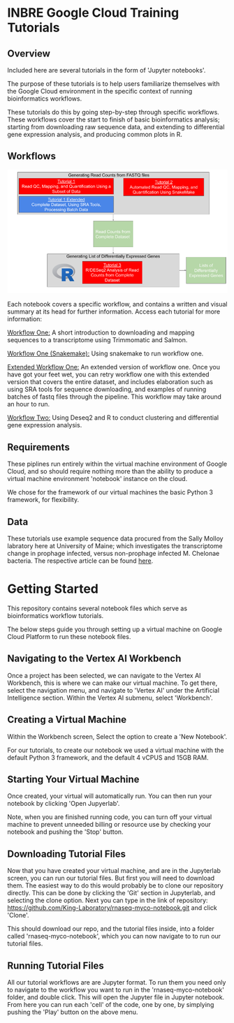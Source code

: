 [comment]: <> (Hi. If you are seeing this message, please open this file with markdown preview or jupyter notebook. You can do this by right clicking on the readme file and picking 'open with'.)
# INBRE Google Cloud Training Tutorials

## Overview

Included here are several tutorials in the form of 'Jupyter notebooks'.

The purpose of these tutorials is to help users familiarize themselves with the Google Cloud environment in the specific context of running bioinformatics workflows.

These tutorials do this by going step-by-step through specific workflows. These workflows cover the start to finish of basic bioinformatics analysis; starting from downloading raw sequence data, and extending to differential gene expression analysis, and producing common plots in R. 

## Workflows

![RNA-Seq workflow](images/RNA-Seq_Notebook_Homepage.png)

Each notebook covers a specific workflow, and contains a written and visual summary at its head for further information. Access each tutorial for more information:

[Workflow One:](training_demo_short.ipynb) A short introduction to downloading and mapping sequences to a transcriptome using Trimmomatic and Salmon.

[Workflow One (Snakemake):](training_demo_snakemake.ipynb) Using snakemake to run workflow one.

[Extended Workflow One:](training_demo_extended.ipynb) An extended version of workflow one. Once you have got your feet wet, you can retry workflow one with this extended version that covers the entire dataset, and includes elaboration such as using SRA tools for sequence downloading, and examples of running batches of fastq files through the pipeline. This workflow may take around an hour to run.

[Workflow Two:](r_training_demo.ipynb) Using Deseq2 and R to conduct clustering and differential gene expression analysis.



## Requirements

These piplines run entirely within the virtual machine environment of Google Cloud, and so should require nothing more than the ability to produce a virtual machine environment 'notebook' instance on the cloud. 

We chose for the framework of our virtual machines the basic Python 3 framework, for flexibility.

## Data

These tutorials use example sequence data procured from the Sally Molloy labratory here at University of Maine; which investigates the transcriptome change in prophage infected, versus non-prophage infected M. Chelonae bacteria. The respective article can be found <a href="https://www.ncbi.nlm.nih.gov/pmc/articles/PMC8191103/">here</a>.


# Getting Started

This repository contains several notebook files which serve as bioinformatics workflow tutorials.

The below steps guide you through setting up a virtual machine on Google Cloud Platform to run these notebook files.

## Navigating to the Vertex AI Workbench

Once a project has been selected, we can navigate to the Vertex AI Workbench, this is where we can make our virtual machine. 
To get there, select the navigation menu, and navigate to 'Vertex AI' under the Artificial Intelligence section. 
Within the Vertex AI submenu, select 'Workbench'.


## Creating a Virtual Machine

Within the Workbench screen, Select the option to create a 'New Notebook'.

For our tutorials, to create our notebook we used a virtual machine with the default Python 3 framework, and the default 4 vCPUS and 15GB RAM.


## Starting Your Virtual Machine

Once created, your virtual will automatically run. You can then run your notebook by clicking 'Open Jupyerlab'. 

Note, when you are finished running code, you can turn off your virtual machine to prevent unneeded billing or resource use by checking your notebook and pushing the 'Stop' button. 

## Downloading Tutorial Files

Now that you have created your virtual machine, and are in the Jupyterlab screen, you can run our tutorial files. But first you will need to download them.
The easiest way to do this would probably be to clone our repository directly. This can be done by clicking the 'Git' section in Jupyterlab, and selecting the clone option. 
Next you can type in the link of repository: https://github.com/King-Laboratory/rnaseq-myco-notebook.git and click 'Clone'. 

This should download our repo, and the tutorial files inside, into a folder called 'rnaseq-myco-notebook', which you can now navigate to to run our tutorial files.

## Running Tutorial Files

All our tutorial workflows are are Jupyter format. To run them you need only to navigate to the workflow you want to run in the 'rnaseq-myco-notebook' folder, and double click.
This will open the Jupyter file in Jupyter notebook. From here you can run each 'cell' of the code, one by one, by simplying pushing the 'Play' button on the above menu.

